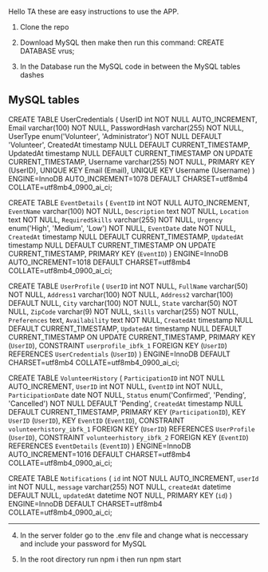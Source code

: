 Hello TA these are easy instructions to use the APP.

1. Clone the repo

2. Download MySQL then make then run this command:
CREATE DATABASE vrus;

3. In the Database run the MySQL code in between the MySQL tables dashes 

MySQL tables
------------------------------------------------------------------------------ 
CREATE TABLE UserCredentials (
  UserID int NOT NULL AUTO_INCREMENT,
  Email varchar(100) NOT NULL,
  PasswordHash varchar(255) NOT NULL,
  UserType enum('Volunteer', 'Administrator') NOT NULL DEFAULT 'Volunteer',
  CreatedAt timestamp NULL DEFAULT CURRENT_TIMESTAMP,
  UpdatedAt timestamp NULL DEFAULT CURRENT_TIMESTAMP ON UPDATE CURRENT_TIMESTAMP,
  Username varchar(255) NOT NULL,
  PRIMARY KEY (UserID),
  UNIQUE KEY Email (Email),
  UNIQUE KEY Username (Username)
) ENGINE=InnoDB AUTO_INCREMENT=1078 DEFAULT CHARSET=utf8mb4 COLLATE=utf8mb4_0900_ai_ci;

CREATE TABLE `EventDetails` (
  `EventID` int NOT NULL AUTO_INCREMENT,
  `EventName` varchar(100) NOT NULL,
  `Description` text NOT NULL,
  `Location` text NOT NULL,
  `RequiredSkills` varchar(255) NOT NULL,
  `Urgency` enum('High', 'Medium', 'Low') NOT NULL,
  `EventDate` date NOT NULL,
  `CreatedAt` timestamp NULL DEFAULT CURRENT_TIMESTAMP,
  `UpdatedAt` timestamp NULL DEFAULT CURRENT_TIMESTAMP ON UPDATE CURRENT_TIMESTAMP,
  PRIMARY KEY (`EventID`)
) ENGINE=InnoDB AUTO_INCREMENT=1018 DEFAULT CHARSET=utf8mb4 COLLATE=utf8mb4_0900_ai_ci;

CREATE TABLE `UserProfile` (
  `UserID` int NOT NULL,
  `FullName` varchar(50) NOT NULL,
  `Address1` varchar(100) NOT NULL,
  `Address2` varchar(100) DEFAULT NULL,
  `City` varchar(100) NOT NULL,
  `State` varchar(50) NOT NULL,
  `ZipCode` varchar(9) NOT NULL,
  `Skills` varchar(255) NOT NULL,
  `Preferences` text,
  `Availability` text NOT NULL,
  `CreatedAt` timestamp NULL DEFAULT CURRENT_TIMESTAMP,
  `UpdatedAt` timestamp NULL DEFAULT CURRENT_TIMESTAMP ON UPDATE CURRENT_TIMESTAMP,
  PRIMARY KEY (`UserID`),
  CONSTRAINT `userprofile_ibfk_1` FOREIGN KEY (`UserID`) REFERENCES `UserCredentials` (`UserID`)
) ENGINE=InnoDB DEFAULT CHARSET=utf8mb4 COLLATE=utf8mb4_0900_ai_ci;

CREATE TABLE `VolunteerHistory` (
  `ParticipationID` int NOT NULL AUTO_INCREMENT,
  `UserID` int NOT NULL,
  `EventID` int NOT NULL,
  `ParticipationDate` date NOT NULL,
  `Status` enum('Confirmed', 'Pending', 'Cancelled') NOT NULL DEFAULT 'Pending',
  `CreatedAt` timestamp NULL DEFAULT CURRENT_TIMESTAMP,
  PRIMARY KEY (`ParticipationID`),
  KEY `UserID` (`UserID`),
  KEY `EventID` (`EventID`),
  CONSTRAINT `volunteerhistory_ibfk_1` FOREIGN KEY (`UserID`) REFERENCES `UserProfile` (`UserID`),
  CONSTRAINT `volunteerhistory_ibfk_2` FOREIGN KEY (`EventID`) REFERENCES `EventDetails` (`EventID`)
) ENGINE=InnoDB AUTO_INCREMENT=1016 DEFAULT CHARSET=utf8mb4 COLLATE=utf8mb4_0900_ai_ci;

CREATE TABLE `Notifications` (
  `id` int NOT NULL AUTO_INCREMENT,
  `userId` int NOT NULL,
  `message` varchar(255) NOT NULL,
  `createdAt` datetime DEFAULT NULL,
  `updatedAt` datetime NOT NULL,
  PRIMARY KEY (`id`)
) ENGINE=InnoDB DEFAULT CHARSET=utf8mb4 COLLATE=utf8mb4_0900_ai_ci;

------------------------------------------------------------------------------ 
4. In the server folder go to the .env file and change what is neccessary and include your password for MySQL

5. In the root directory run npm i then run npm start

